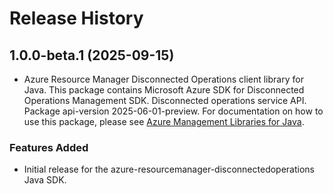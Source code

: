 # Release History

## 1.0.0-beta.1 (2025-09-15)

- Azure Resource Manager Disconnected Operations client library for Java. This package contains Microsoft Azure SDK for Disconnected Operations Management SDK. Disconnected operations service API. Package api-version 2025-06-01-preview. For documentation on how to use this package, please see [Azure Management Libraries for Java](https://aka.ms/azsdk/java/mgmt).
### Features Added

- Initial release for the azure-resourcemanager-disconnectedoperations Java SDK.
